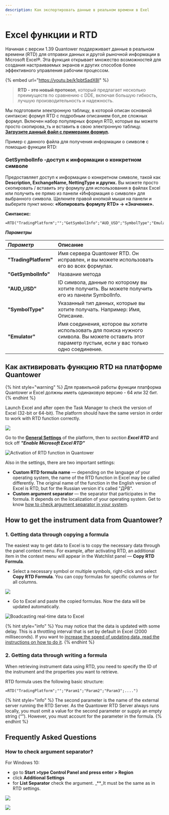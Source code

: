```yaml
---
description: Как экспортировать данные в реальном времени в Exel
---
```


# Excel функции и RTD

Начиная с версии 1.39 Quantower поддерживает данные в реальном времени \(RTD\) для отправки данных и другой рыночной информации в Microsoft Excel®. Эта функция открывает множество возможностей для создания настраиваемых экранов и других способов более эффективного управления рабочим процессом.

{% embed url="https://youtu.be/k1pbtSadX8I" %}

> **RTD - это новый протокол**, который предлагает несколько преимуществ по сравнению с DDE, включая большую гибкость, лучшую производительность и надежность.

Мы подготовили электронную таблицу, в которой описан основной синтаксис формул RTD с подробным описанием бол_ее сложных формул. Включен набор популярных формул RTD, которые вы можете просто скопирова_ть и вставить в свою электронную таблицу. [**Загрузите данный файл с примерами формул**](https://updates.quantower.com/misc/RTD/rtd_samples.xlsx)**.**

Пример с данного файла для получения информации о символ**е** с помощью функции RTD:

### GetSymbolInfo -доступ к информации о конкретном символе

Предоставляет доступ к информации о конкретном символе, такой как **Description, ExchangeName, NettingType и других.** Вы можете просто скопировать / вставить эту формулу для использования в файлах Excel или получить ее прямо из панели «Информация о символе» для выбранного символа. Щелкните правой кнопкой мыши на панели и выберите пункт меню: **«Копировать формулу RTD» -&gt; «Значение».**

**Синтаксис:**

```text
=RTD("TradingPlatform";"";"GetSymbolInfo";"AUD_USD";"SymbolType";"Emulator")
```

_**Параметры**_

| _**Параметр**_ | Описание |
| :--- | :--- |
| **"TradingPlatform"** | Имя сервера Quantower RTD. Он исправлен, и вы можете использовать его во всех формулах. |
| **"GetSymbolInfo"** | Название метода |
| **"AUD\_USD"** | ID символа, данные по которому вы хотите получить. Вы можете получить его из панели SymbolInfo. |
| **"SymbolType"** | Указанный тип данных, которые вы хотите получать.  Например: Имя, Описание. |
| **"Emulator"** | Имя соединения, которое вы хотите использовать для поиска нужного символа. Вы можете оставить этот параметр пустым, если у вас только одно соединение. |

## Как активировать функцию RTD на платформе Quantower

{% hint style="warning" %}
Для правильной работы функции платформа Quantower и Excel должны иметь одинаковую версию - 64 или 32 бит.
{% endhint %}

Launch Excel and after open the Task Manager to check the version of Excel \(32-bit or 64-bit\). The platform should have the same version in order to work with RTD function correctly.

![](../../.gitbook/assets/image%20%28150%29.png)

Go to the [**General Settings**](../../general-settings/general-settings-1.md) of the platform, then to _section **Excel RTD**_ and tick off _**"Enable Microsoft Excel RTD"**_

![Activation of RTD function in Quantower](../../.gitbook/assets/assets_-ld6fsrvq3jgwjig6o7r_-lme4wbmrbk0ai3rafld_-lmeyazmdvqpbsftpr9b_rtd.png)

Also in the settings, there are two important settings:

* **Custom RTD formula name** — depending on the language of your operating system, the name of the RTD function in Excel may be called differently. The original name of the function in the English version of Excel is RTD, but for the Russian version it's called "ДРВ".
* **Custom argument separator** — the separator that participates in the formula. It depends on the localization of your operating system. Get to know [how to check argument separator in your system](./#how-to-check-argument-separator).

## How to get the instrument data from Quantower?

### 1. Getting data through copying a formula

The easiest way to get data to Excel is to copy the necessary data through the panel context menu. For example, after activating RTD, an additional item in the context menu will appear in the Watchlist panel — **Copy RTD Formula**.

* Select a necessary symbol or multiple symbols, right-click and select **Copy RTD Formula**. You can copy formulas for specific columns or for all columns.

![](../../.gitbook/assets/rtd-watchlist.png)

* Go to Excel and paste the copied formulas. Now the data will be updated automatically.

![Boadcasting real-time data to Excel](../../.gitbook/assets/rtd-quick-copying.gif)

{% hint style="info" %}
You may notice that the data is updated with some delay. This is a throttling interval that is set by default in Excel \(2000 milliseconds\). If you want to [increase the speed of updating data, read the instructions on how to do it](https://help.quantower.com/miscellaneous-panels/excel-rtd-trading/changing-rtd-throttle-interval-in-excel).
{% endhint %}

### 2. Getting data through writing a formula

When retrieving instrument data using RTD, you need to specify the ID of the instrument and the properties you want to retrieve.

RTD formula uses the following basic structure:

```text
=RTD("TradingPlatform";"";"Param1";"Param2";"Param3";....")
```

{% hint style="info" %}
The second parameter is the name of the external server running the RTD Server. As the Quantower RTD Server always runs locally, you must omit a value for the second parameter or supply an empty string \(“”\). However, you must account for the parameter in the formula.
{% endhint %}

## **Frequently Asked Questions**

### **How to check argument separator?**

For Windows 10:

* go to **Start &gt;type Control Panel  and press enter &gt; Region**
* click **Additional Settings**
* for **List Separator** check the argument. _\*\*_It must be the same as in RTD settings.

![](../../.gitbook/assets/regional_settings.png)

![](../../.gitbook/assets/regional2.jpg)

